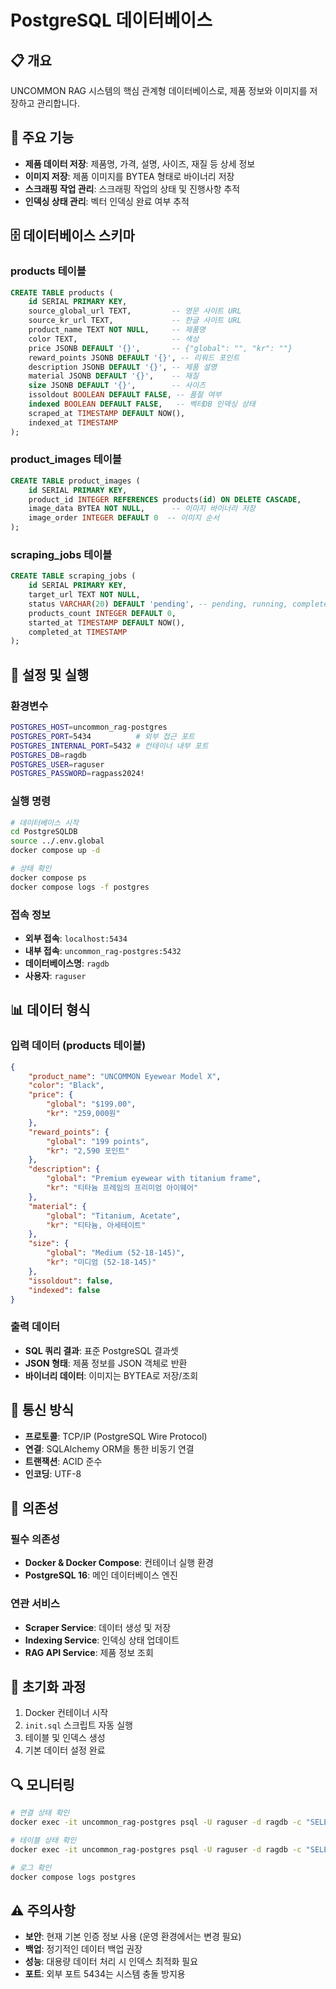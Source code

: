 # PostgreSQL 데이터베이스

## 📋 개요
UNCOMMON RAG 시스템의 핵심 관계형 데이터베이스로, 제품 정보와 이미지를 저장하고 관리합니다.

## 🎯 주요 기능
- **제품 데이터 저장**: 제품명, 가격, 설명, 사이즈, 재질 등 상세 정보
- **이미지 저장**: 제품 이미지를 BYTEA 형태로 바이너리 저장
- **스크래핑 작업 관리**: 스크래핑 작업의 상태 및 진행사항 추적
- **인덱싱 상태 관리**: 벡터 인덱싱 완료 여부 추적

## 🗄️ 데이터베이스 스키마

### products 테이블
```sql
CREATE TABLE products (
    id SERIAL PRIMARY KEY,
    source_global_url TEXT,         -- 영문 사이트 URL
    source_kr_url TEXT,             -- 한글 사이트 URL  
    product_name TEXT NOT NULL,     -- 제품명
    color TEXT,                     -- 색상
    price JSONB DEFAULT '{}',       -- {"global": "", "kr": ""}
    reward_points JSONB DEFAULT '{}', -- 리워드 포인트
    description JSONB DEFAULT '{}', -- 제품 설명
    material JSONB DEFAULT '{}',    -- 재질
    size JSONB DEFAULT '{}',        -- 사이즈
    issoldout BOOLEAN DEFAULT FALSE, -- 품절 여부
    indexed BOOLEAN DEFAULT FALSE,   -- 벡터DB 인덱싱 상태
    scraped_at TIMESTAMP DEFAULT NOW(),
    indexed_at TIMESTAMP
);
```

### product_images 테이블
```sql
CREATE TABLE product_images (
    id SERIAL PRIMARY KEY,
    product_id INTEGER REFERENCES products(id) ON DELETE CASCADE,
    image_data BYTEA NOT NULL,      -- 이미지 바이너리 저장
    image_order INTEGER DEFAULT 0  -- 이미지 순서
);
```

### scraping_jobs 테이블
```sql
CREATE TABLE scraping_jobs (
    id SERIAL PRIMARY KEY,
    target_url TEXT NOT NULL,
    status VARCHAR(20) DEFAULT 'pending', -- pending, running, completed, failed
    products_count INTEGER DEFAULT 0,
    started_at TIMESTAMP DEFAULT NOW(),
    completed_at TIMESTAMP
);
```

## 🔧 설정 및 실행

### 환경변수
```bash
POSTGRES_HOST=uncommon_rag-postgres
POSTGRES_PORT=5434          # 외부 접근 포트
POSTGRES_INTERNAL_PORT=5432 # 컨테이너 내부 포트
POSTGRES_DB=ragdb
POSTGRES_USER=raguser
POSTGRES_PASSWORD=ragpass2024!
```

### 실행 명령
```bash
# 데이터베이스 시작
cd PostgreSQLDB
source ../.env.global
docker compose up -d

# 상태 확인
docker compose ps
docker compose logs -f postgres
```

### 접속 정보
- **외부 접속**: `localhost:5434`
- **내부 접속**: `uncommon_rag-postgres:5432`
- **데이터베이스명**: `ragdb`
- **사용자**: `raguser`

## 📊 데이터 형식

### 입력 데이터 (products 테이블)
```json
{
    "product_name": "UNCOMMON Eyewear Model X",
    "color": "Black",
    "price": {
        "global": "$199.00",
        "kr": "259,000원"
    },
    "reward_points": {
        "global": "199 points",
        "kr": "2,590 포인트"
    },
    "description": {
        "global": "Premium eyewear with titanium frame",
        "kr": "티타늄 프레임의 프리미엄 아이웨어"
    },
    "material": {
        "global": "Titanium, Acetate",
        "kr": "티타늄, 아세테이트"
    },
    "size": {
        "global": "Medium (52-18-145)",
        "kr": "미디엄 (52-18-145)"
    },
    "issoldout": false,
    "indexed": false
}
```

### 출력 데이터
- **SQL 쿼리 결과**: 표준 PostgreSQL 결과셋
- **JSON 형태**: 제품 정보를 JSON 객체로 반환
- **바이너리 데이터**: 이미지는 BYTEA로 저장/조회

## 🔄 통신 방식
- **프로토콜**: TCP/IP (PostgreSQL Wire Protocol)
- **연결**: SQLAlchemy ORM을 통한 비동기 연결
- **트랜잭션**: ACID 준수
- **인코딩**: UTF-8

## 🔗 의존성

### 필수 의존성
- **Docker & Docker Compose**: 컨테이너 실행 환경
- **PostgreSQL 16**: 메인 데이터베이스 엔진

### 연관 서비스
- **Scraper Service**: 데이터 생성 및 저장
- **Indexing Service**: 인덱싱 상태 업데이트
- **RAG API Service**: 제품 정보 조회

## 🚀 초기화 과정
1. Docker 컨테이너 시작
2. `init.sql` 스크립트 자동 실행
3. 테이블 및 인덱스 생성
4. 기본 데이터 설정 완료

## 🔍 모니터링
```bash
# 연결 상태 확인
docker exec -it uncommon_rag-postgres psql -U raguser -d ragdb -c "SELECT version();"

# 테이블 상태 확인
docker exec -it uncommon_rag-postgres psql -U raguser -d ragdb -c "SELECT COUNT(*) FROM products;"

# 로그 확인
docker compose logs postgres
```

## ⚠️ 주의사항
- **보안**: 현재 기본 인증 정보 사용 (운영 환경에서는 변경 필요)
- **백업**: 정기적인 데이터 백업 권장
- **성능**: 대용량 데이터 처리 시 인덱스 최적화 필요
- **포트**: 외부 포트 5434는 시스템 충돌 방지용